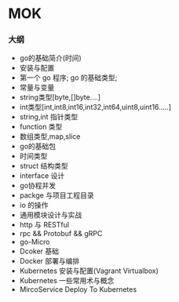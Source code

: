 # MOK

### 大纲
* go的基础简介(时间)
* 安装与配置
* 第一个 go 程序; go 的基础类型;
* 常量与变量
* string类型[byte,[]byte....]
* int类型[int,int8,int16,int32,int64,uint8,uint16.....]
* string,int 指针类型
* function 类型
* 数组类型,map,slice
* go的基础包
* 时间类型
* struct 结构类型
* interface 设计
* go协程并发
* packge 与项目工程目录
* io 的操作
* 通用模块设计与实战
* http 与 RESTful
* rpc && Protobuf && gRPC
* go-Micro
* Dcoker 基础
* Docker 部署与编排
* Kubernetes 安装与配置(Vagrant Virtualbox)
* Kubernetes 一些常用术与概念
* MircoService Deploy To Kubernetes
